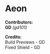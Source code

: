 # Aeon

**Contributors:**
<br/>
**GD** *(gd101)*


**Credits:**
<br/>
Build Previews - GD
<br/>
Fixed Shield - GD
